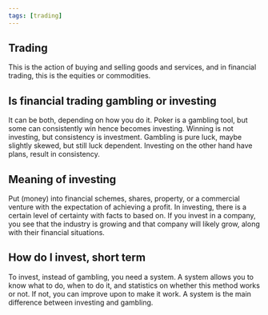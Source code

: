 ```yaml
---
tags: [trading]
---
```

## Trading
This is the action of buying and selling goods and services, and in financial trading, this is the equities or commodities.

## Is financial trading gambling or investing
It can be both, depending on how you do it. Poker is a gambling tool, but some can consistently win hence becomes investing. Winning is not investing, but consistency is investment. Gambling is pure luck, maybe slightly skewed, but still luck dependent. Investing on the other hand have plans, result in consistency.

## Meaning of investing
Put (money) into financial schemes, shares, property, or a commercial venture with the expectation of achieving a profit. In investing, there is a certain level of certainty with facts to based on. If you invest in a company, you see that the industry is growing and that company will likely grow, along with their financial situations.

## How do I invest, short term
To invest, instead of gambling, you need a system. A system allows you to know what to do, when to do it, and statistics on whether this method works or not. If not, you can improve upon to make it work. A system is the main difference between investing and gambling.
